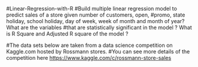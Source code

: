 #Linear-Regression-with-R
#Build multiple linear regression model to predict sales of a store given number of customers, open,
#promo, state holiday, school holiday, day of week, week of month and month of year?What are the variables
#that are statistically significant in the model ? What is R Square and Adjusted R square of the model ? 


#The data sets below are taken from a data science competition on Kaggle.com hosted by Rossmann stores.
#You can see more details of the competition here https://www.kaggle.com/c/rossmann-store-sales
